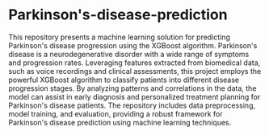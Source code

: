 # Parkinson's-disease-prediction
This repository presents a machine learning solution for predicting Parkinson's disease progression using the XGBoost algorithm. Parkinson's disease is a neurodegenerative disorder with a wide range of symptoms and progression rates. Leveraging features extracted from biomedical data, such as voice recordings and clinical assessments, this project employs the powerful XGBoost algorithm to classify patients into different disease progression stages. By analyzing patterns and correlations in the data, the model can assist in early diagnosis and personalized treatment planning for Parkinson's disease patients. The repository includes data preprocessing, model training, and evaluation, providing a robust framework for Parkinson's disease prediction using machine learning techniques.
